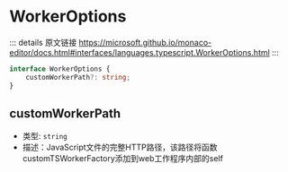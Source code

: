 # WorkerOptions

<backTop />
        
::: details 原文链接
https://microsoft.github.io/monaco-editor/docs.html#interfaces/languages.typescript.WorkerOptions.html
:::

```ts
interface WorkerOptions {
    customWorkerPath?: string;
}
```

## customWorkerPath
- 类型: `string`
- 描述：JavaScript文件的完整HTTP路径，该路径将函数customTSWorkerFactory添加到web工作程序内部的self